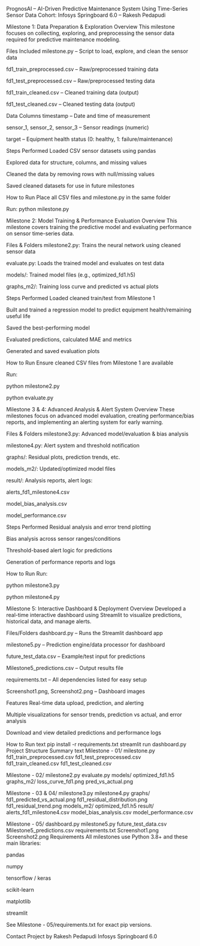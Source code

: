 <!-- # Rakesh_Pedapudi -->
PrognosAI – AI-Driven Predictive Maintenance System Using Time-Series Sensor Data
Cohort: Infosys Springboard 6.0 – Rakesh Pedapudi

Milestone 1: Data Preparation & Exploration
Overview
This milestone focuses on collecting, exploring, and preprocessing the sensor data required for predictive maintenance modeling.

Files Included
milestone.py – Script to load, explore, and clean the sensor data

fd1_train_preprocessed.csv – Raw/preprocessed training data

fd1_test_preprocessed.csv – Raw/preprocessed testing data

fd1_train_cleaned.csv – Cleaned training data (output)

fd1_test_cleaned.csv – Cleaned testing data (output)

Data Columns
timestamp – Date and time of measurement

sensor_1, sensor_2, sensor_3 – Sensor readings (numeric)

target – Equipment health status (0: healthy, 1: failure/maintenance)

Steps Performed
Loaded CSV sensor datasets using pandas

Explored data for structure, columns, and missing values

Cleaned the data by removing rows with null/missing values

Saved cleaned datasets for use in future milestones

How to Run
Place all CSV files and milestone.py in the same folder

Run: python milestone.py

Milestone 2: Model Training & Performance Evaluation
Overview
This milestone covers training the predictive model and evaluating performance on sensor time-series data.

Files & Folders
milestone2.py: Trains the neural network using cleaned sensor data

evaluate.py: Loads the trained model and evaluates on test data

models/: Trained model files (e.g., optimized_fd1.h5)

graphs_m2/: Training loss curve and predicted vs actual plots

Steps Performed
Loaded cleaned train/test from Milestone 1

Built and trained a regression model to predict equipment health/remaining useful life

Saved the best-performing model

Evaluated predictions, calculated MAE and metrics

Generated and saved evaluation plots

How to Run
Ensure cleaned CSV files from Milestone 1 are available

Run:

python milestone2.py

python evaluate.py

Milestone 3 & 4: Advanced Analysis & Alert System
Overview
These milestones focus on advanced model evaluation, creating performance/bias reports, and implementing an alerting system for early warning.

Files & Folders
milestone3.py: Advanced model/evaluation & bias analysis

milestone4.py: Alert system and threshold notification

graphs/: Residual plots, prediction trends, etc.

models_m2/: Updated/optimized model files

result/: Analysis reports, alert logs:

alerts_fd1_milestone4.csv

model_bias_analysis.csv

model_performance.csv

Steps Performed
Residual analysis and error trend plotting

Bias analysis across sensor ranges/conditions

Threshold-based alert logic for predictions

Generation of performance reports and logs

How to Run
Run:

python milestone3.py

python milestone4.py

Milestone 5: Interactive Dashboard & Deployment
Overview
Developed a real-time interactive dashboard using Streamlit to visualize predictions, historical data, and manage alerts.

Files/Folders
dashboard.py – Runs the Streamlit dashboard app

milestone5.py – Prediction engine/data processor for dashboard

future_test_data.csv – Example/test input for predictions

Milestone5_predictions.csv – Output results file

requirements.txt – All dependencies listed for easy setup

Screenshot1.png, Screenshot2.png – Dashboard images

Features
Real-time data upload, prediction, and alerting

Multiple visualizations for sensor trends, prediction vs actual, and error analysis

Download and view detailed predictions and performance logs

How to Run
text
pip install -r requirements.txt
streamlit run dashboard.py
Project Structure Summary
text
Milestone - 01/
    milestone.py
    fd1_train_preprocessed.csv
    fd1_test_preprocessed.csv
    fd1_train_cleaned.csv
    fd1_test_cleaned.csv

Milestone - 02/
    milestone2.py
    evaluate.py
    models/
        optimized_fd1.h5
    graphs_m2/
        loss_curve_fd1.png
        pred_vs_actual.png

Milestone - 03 & 04/
    milestone3.py
    milestone4.py
    graphs/
        fd1_predicted_vs_actual.png
        fd1_residual_distribution.png
        fd1_residual_trend.png
    models_m2/
        optimized_fd1.h5
    result/
        alerts_fd1_milestone4.csv
        model_bias_analysis.csv
        model_performance.csv

Milestone - 05/
    dashboard.py
    milestone5.py
    future_test_data.csv
    Milestone5_predictions.csv
    requirements.txt
    Screenshot1.png
    Screenshot2.png
Requirements
All milestones use Python 3.8+ and these main libraries:

pandas

numpy

tensorflow / keras

scikit-learn

matplotlib

streamlit

See Milestone - 05/requirements.txt for exact pip versions.

Contact
Project by Rakesh Pedapudi
Infosys Springboard 6.0
